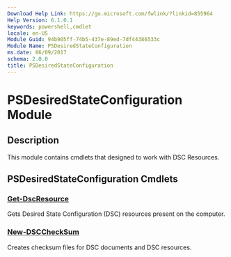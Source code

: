 ```yaml
---
Download Help Link: https://go.microsoft.com/fwlink/?linkid=855964
Help Version: 6.1.0.1
keywords: powershell,cmdlet
locale: en-US
Module Guid: 94b905ff-74b5-437e-89ed-7df44386533c
Module Name: PSDesiredStateConfiguration
ms.date: 06/09/2017
schema: 2.0.0
title: PSDesiredStateConfiguration
---
```

# PSDesiredStateConfiguration Module

## Description
This module contains cmdlets that designed to work with DSC Resources.

## PSDesiredStateConfiguration Cmdlets

### [Get-DscResource](Get-DscResource.md)
Gets Desired State Configuration (DSC) resources present on the computer.

### [New-DSCCheckSum](New-DSCCheckSum.md)
Creates checksum files for DSC documents and DSC resources.
